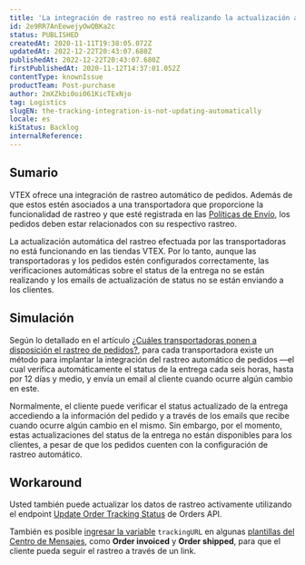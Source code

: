 ```yaml
---
title: 'La integración de rastreo no está realizando la actualización automática'
id: 2e9RR7AnEewejyOwQBKa2c
status: PUBLISHED
createdAt: 2020-11-11T19:38:05.072Z
updatedAt: 2022-12-22T20:43:07.680Z
publishedAt: 2022-12-22T20:43:07.680Z
firstPublishedAt: 2020-11-12T14:37:01.052Z
contentType: knownIssue
productTeam: Post-purchase
author: 2mXZkbi0oi061KicTExNjo
tag: Logistics
slugEN: the-tracking-integration-is-not-updating-automatically
locale: es
kiStatus: Backlog
internalReference: 
---
```


## Sumario

VTEX ofrece una integración de rastreo automático de pedidos. Además de que estos estén asociados a una transportadora que proporcione la funcionalidad de rastreo y que esté registrada en las [Políticas de Envío](https://help.vtex.com/es/tutorial/gestionar-transportista--tutorials_140), los pedidos deben estar relacionados con su respectivo rastreo.

La actualización automática del rastreo efectuada por las transportadoras no está funcionando en las tiendas VTEX. Por lo tanto, aunque las transportadoras y los pedidos estén configurados correctamente, las verificaciones automáticas sobre el status de la entrega no se están realizando y los emails de actualización de status no se están enviando a los clientes.  


## Simulación

Según lo detallado en el artículo [¿Cuáles transportadoras ponen a disposición el rastreo de pedidos?](https://help.vtex.com/es/tutorial/cuales-transportistas-ponen-a-disposicion-el-rastreo-de-flete--frequentlyAskedQuestions_303), para cada transportadora existe un método para  implantar la integración del rastreo automático de pedidos —el cual verifica automáticamente el status de la entrega cada seis horas, hasta por 12 días y medio, y envía un email al cliente cuando ocurre algún cambio en este. 

Normalmente, el cliente puede verificar el status actualizado de la entrega accediendo a la información del pedido y a través de los emails que recibe cuando ocurre algún cambio en el mismo. Sin embargo, por el momento, estas actualizaciones del status de la entrega no están disponibles para los clientes, a pesar de que los pedidos cuenten con la configuración de rastreo automático.  


## Workaround

Usted también puede actualizar los datos de rastreo activamente utilizando el endpoint [Update Order Tracking Status](https://developers.vtex.com/vtex-developer-docs/reference/tracking#updatetrackingstatus) de Orders API.

También es posible [ingresar la variable](https://help.vtex.com/es/tutorial/incluir-variaveis-do-pedido-no-template-de-e-mail-transacional--694Bn8eOeAWYQeaWGaOISe#otras-variables-de-emails-de-pedido) `trackingURL` en algunas [plantillas del Centro de Mensajes](https://help.vtex.com/es/tutorial/lista-de-templates-de-correo-eletronico-en-el-message-center--3g2S2kqBOoSGcCaqMYK2my), como **Order invoiced** y **Order shipped**, para que el cliente pueda seguir el rastreo a través de un link.


